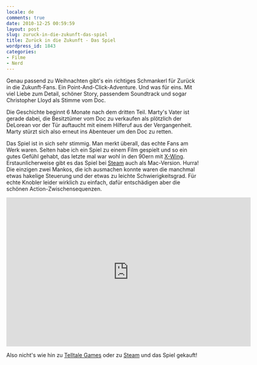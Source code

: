 ```yaml
---
locale: de
comments: true
date: 2010-12-25 00:59:59
layout: post
slug: zuruck-in-die-zukunft-das-spiel
title: Zurück in die Zukunft - Das Spiel
wordpress_id: 1843
categories:
- Filme
- Nerd
---
```


Genau passend zu Weihnachten gibt's ein richtiges Schmankerl für Zurück in die
Zukunft-Fans. Ein Point-And-Click-Adventure. Und was für eins. Mit viel Liebe
zum Detail, schöner Story, passendem Soundtrack und sogar Christopher Lloyd als
Stimme vom Doc.

Die Geschichte beginnt 6 Monate nach dem dritten Teil. Marty's Vater ist gerade
dabei, die Besitztümer vom Doc zu verkaufen als plötzlich der DeLorean vor der
Tür auftaucht mit einem Hilferuf aus der Vergangenheit. Marty stürzt sich also
erneut ins Abenteuer um den Doc zu retten.

Das Spiel ist in sich sehr stimmig. Man merkt überall, das echte Fans am Werk
waren. Selten habe ich ein Spiel zu einem Film gespielt und so ein gutes Gefühl
gehabt, das letzte mal war wohl in den 90ern mit
[X-Wing](http://de.wikipedia.org/wiki/Star_Wars:_X-Wing). Erstaunlicherweise
gibt es das Spiel bei [Steam](http://store.steampowered.com/app/31290/) auch
als Mac-Version. Hurra! Die einzigen zwei Mankos, die ich ausmachen konnte
waren die manchmal etwas hakelige Steuerung und der etwas zu leichte
Schwierigkeitsgrad. Für echte Knobler leider wirklich zu einfach, dafür
entschädigen aber die schönen Action-Zwischensequenzen.

<iframe title="YouTube video player" class="youtube-player" type="text/html" width="640" height="390" src="http://www.youtube.com/embed/3blzGwd4xLg" frameborder="0"></iframe>

Also nicht's wie hin zu [Telltale Games](http://www.telltalegames.com/bttf)
oder zu [Steam](http://store.steampowered.com/app/31290/) und das Spiel
gekauft!
